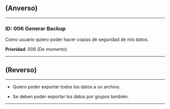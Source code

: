 ## (Anverso)
---

### **ID**: 006 Generar Backup

Como usuario quiero poder hacer copias de seguridad de mis datos.  

**Prioridad**: 006 (De momento)

---

## (Reverso)

---

* Quiero poder exportar todos los datos a un archivo.

* Se deben poder exportar los datos por grupos también.

---